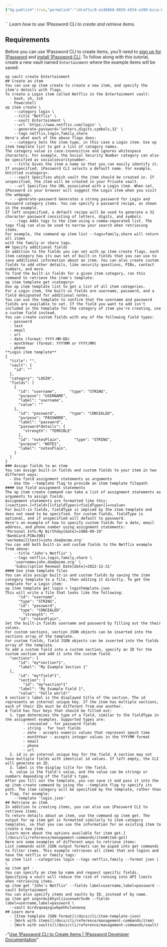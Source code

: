 ```yaml
---
{"dg-publish":true,"permalink":"/drafts/8-e146868-0859-4554-a399-bcca-8899-b999/","dgHomeLink":true,"dgPassFrontmatter":false}
---
```


``
*Learn how to use 1Password CLI to create and retrieve items.*

## Requirements​
Before you can use 1Password CLI to create items, you'll need to [sign up for 1Password](https://1password.com/sign-up/) and [install 1Password CLI](/docs/cli/get-started#install).
To follow along with this tutorial, create a new vault named `Entertainment` where the example items will be saved:
    
    op vault create Entertainment  
    ## Create an item​
    You can use op item create to create a new item, and specify the item's details with flags.
    To create a Login item called Netflix in the Entertainment vault:
      - bash, sh, zsh
      - Powershell
    op item create \  
        --category login \  
        --title "Netflix" \  
        --vault Entertainment \  
        --url 'https://www.netflix.com/login' \  
        --generate-password='letters,digits,symbols,32' \  
        --tags netflix,login,family,share  
    Here's what each of the above flags does:
      - --category Sets the item type, in this case a Login item. Use op item template list to get a list of category names.  
    The category value is case-insensitive and ignores whitespace characters. For example, the Social Security Number category can also be specified as socialsecuritynumber.
      - --title Gives the item a name so that you can easily identify it. If unspecified, 1Password CLI selects a default name. For example, Untitled <category>.
      - --vault Specifies which vault the item should be created in. If unspecified, the item will be created in your Private vault.
      - --url Specifies the URL associated with a Login item. When set, 1Password in your browser will suggest the Login item when you visit the webpage.
      - --generate-password Generates a strong password for Login and Password category items. You can specify a password recipe, as shown in the example.
    If left unspecified, a default recipe will be used to generate a 32
    character password consisting of letters, digits, and symbols.
      - --tags Adds tags to the item using a comma-separated list. The tags flag can also be used to narrow your search when retrieving items.
    For example, the command op item list --tags=family,share will return all items
    with the family or share tags.
    ## Specify additional fields​
    In addition to the fields you can set with op item create flags, each item category has its own set of built-in fields that you can use to save additional information about an item. You can also create custom fields to add other details, like security questions, PINs, contact numbers, and more.
    To find the built-in fields for a given item category, run this command to retrieve the item's template:
    op item template get <category>  
    Use op item template list to get a list of all item categories.
    For a Login item, the built-in fields are username, password, and a field designated for additional notes.
    You can use the template to confirm that the username and password fields are available to set. If the field you want to add isn't included in the template for the category of item you're creating, use a custom field instead.
    You can create custom fields with any of the following field types:
      - password
      - text
      - email
      - url
      - date (format: YYYY-MM-DD)
      - monthYear (format: YYYYMM or YYYY/MM)
      - phone
    **Login item template**
    {  
      "title": "",  
      "vault": {  
        "id": ""  
      },  
      "category": "LOGIN",  
      "fields": [  
        {  
          "id": "username",      "type": "STRING",  
          "purpose": "USERNAME",  
          "label": "username",  
          "value": ""  
        },  
          "id": "password",      "type": "CONCEALED",  
          "purpose": "PASSWORD",  
          "label": "password",  
          "password*details": {  
            "strength": "TERRIBLE"  
          },  
          "id": "notesPlain",      "type": "STRING",  
          "purpose": "NOTES",  
          "label": "notesPlain",  
        }  
      ]  
    }  
    ### Assign fields to an item​
    You can assign built-in fields and custom fields to your item in two different ways:
      - Use field assignment statements as arguments
      - Use the --template flag to provide an item template filepath
    #### Use field assignment statements​
    The op item create command can take a list of assignment statements as arguments to assign fields.
    Assignment statements are formatted like this:
    [<section>.]<field>[[<fieldType>|<fieldType>]]=<value>  
    For built-in fields, fieldType is implied by the item template and does not need to be specified. For custom fields, fieldType is optional, and if unspecified will default to password.
    Here's an example of how to specify custom fields for a date, email address, and phone number using assignment statements:
    'Personal Info.My Birthday[date]=1988-09-19'  
    'BankCard.PIN=3901'  
    'workemail[text]=john.doe@acme.org'  
    You can add both built-in and custom fields to the Netflix example from above:
        --title "John's Netflix" \  
        --tags netflix,login,family,share \  
        'username=john.doe@acme.org' \  
        'Subscription Renewal Date[date]=2022-12-31'  
    #### Use item template files​
    You can also assign built-in and custom fields by saving the item category template to a file, then editing it directly. To get the template for a Login item:
    op item template get login > loginTemplate.json  
    This will write a file that looks like the following:
          "id": "username",  
          "type": "STRING",  
          "id": "password",  
          "type": "CONCEALED",  
            "strength": ""  
          "id": "notesPlain",  
    Set the built-in fields username and password by filling out the their values.
    For custom sections, section JSON objects can be inserted into the sections array of the template.
    For custom fields, field JSON objects can be inserted into the fields array of the template.
    To add a custom field into a custom section, specify an ID for the custom section and add it into the custom field.
      "sections": [  
          "id": "my*section*1",  
          "label": "My Example Section 1"  
      ],  
          "id": "my*field*1",  
          "section": {  
            "id": "my*section*1"  
          "label": "My Example Field 1",  
          "value": "hello world!"  
    A section's label is the displayed title of the section. The id
    represents an internal unique key. If the item has multiple sections,
    each of their IDs must be different from one another.
    A field has four keys that should be filled out:
      1. type determines the type of a field, similar to the fieldType in the assignment examples. Supported types are:
            - concealed - for password fields
            - string - for text fields
            - date - accepts numeric values that represent epoch time
            - monthYear - accepts integer values in the YYYYMM format
            - email
            - phone
            - url
      2. id is an internal unique key for the field. A section may not have multiple fields with identical id values. If left empty, the CLI will generate an ID.
      3. label is the display title for the field.
      4. value is the field's value, and the value can be strings or numbers depending of the field's type.
    After you fill out the template, you can save it and pass it into the op item create command by using the --template flag to specify its path. The item category will be specified by the template, rather than a flag. For example:
        --template 'login.json'  
    ## Retrieve an item​
    In addition to creating items, you can also use 1Password CLI to retrieve items.
    To return details about an item, use the command op item get. The output for op item get is formatted similarly to item category templates, so that you can use the information for an existing item to create a new item.
    [Learn more about the options available for item get.](/docs/cli/reference/management-commands/item#item-get)
    Here are some examples of different ways to retrieve items:
    List commands with JSON output formats can be piped into get commands to filter items. This example retrieves all items that are logins and have the netflix or family tags:
    op item list --categories login --tags netflix,family --format json | \  
    op item get -  
    You can specify an item by name and request specific fields. Specifying a vault will reduce the risk of running into API limits when retrieving items.
    op item get "John's Netflix" --fields label=username,label=password --vault Entertainment  
    You can also specify items and vaults by ID, instead of by name.
    op item get ozgnrmui6hynliiuceow4r5vdm --fields label=username,label=password \  
      --vault bcrdvqoaqsgiwkpehhclwnaooq  
    ## Learn more​
      - [Item template JSON format](/docs/cli/item-template-json)
      - [Work with items](/docs/cli/reference/management-commands/item)
      - [Work with vaults](/docs/cli/reference/management-commands/vault)
-"[Use 1Password CLI to Create Items | 1Password Developer Documentation](https://developer.1password.com/docs/cli/create-item)"
